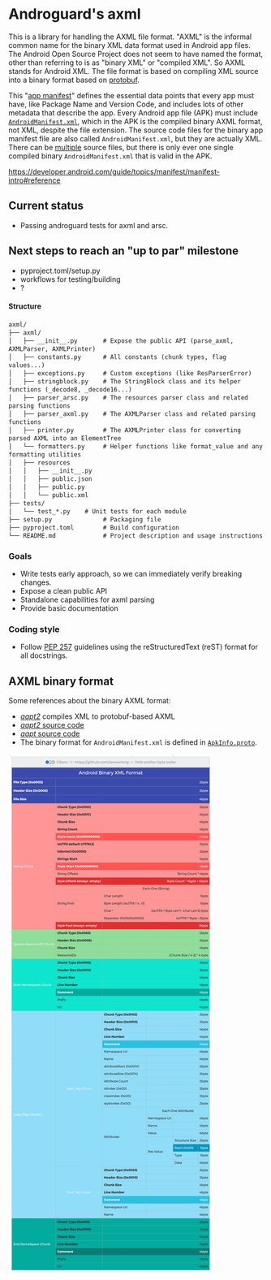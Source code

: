 
# Androguard's axml

This is a library for handling the AXML file format.  "AXML" is the informal
common name for the binary XML data format used in Android app files.  The
Android Open Source Project does not seem to have named the format, other than
referring to is as "binary XML" or "compiled XML".  So AXML stands for Android
XML. The file format is based on compiling XML source into a binary format based
on [protobuf]().

This "[app manifest](https://developer.android.com/guide/topics/manifest/manifest-element)"
defines the essential data points that every app must have, like Package Name
and Version Code, and includes lots of other metadata that describe the
app. Every Android app file (APK) must include
[`AndroidManifest.xml`](https://developer.android.com/guide/topics/manifest/manifest-intro),
which in the APK is the compiled binary AXML format, not XML, despite the file
extension.  The source code files for the binary app manifest file are also
called `AndroidManifest.xml`, but they are actually XML.  There can be
[multiple](https://developer.android.com/build/manage-manifests) source files,
but there is only ever one single compiled binary `AndroidManifest.xml` that is
valid in the APK.

https://developer.android.com/guide/topics/manifest/manifest-intro#reference

## Current status

 - Passing androguard tests for axml and arsc.

## Next steps to reach an "up to par" milestone

 - pyproject.toml/setup.py
 - workflows for testing/building
 - ?

#### Structure

~~~~
axml/
├── axml/
│   ├── __init__.py       # Expose the public API (parse_axml, AXMLParser, AXMLPrinter)
│   ├── constants.py      # All constants (chunk types, flag values...)
│   ├── exceptions.py     # Custom exceptions (like ResParserError)
│   ├── stringblock.py    # The StringBlock class and its helper functions (_decode8, _decode16...)
│   ├── parser_arsc.py    # The resources parser class and related parsing functions
│   ├── parser_axml.py    # The AXMLParser class and related parsing functions
│   ├── printer.py        # The AXMLPrinter class for converting parsed AXML into an ElementTree
│   └── formatters.py     # Helper functions like format_value and any formatting utilities
│   ├── resources
│   │   ├── __init__.py
│   │   ├── public.json
│   │   ├── public.py
│   │   └── public.xml
├── tests/
│   └── test_*.py    # Unit tests for each module
├── setup.py              # Packaging file
├── pyproject.toml        # Build configuration
└── README.md             # Project description and usage instructions
~~~~

### Goals

 - Write tests early approach, so we can immediately verify breaking changes.
 - Expose a clean public API
 - Standalone capabilities for axml parsing
 - Provide basic documentation


### Coding style

 - Follow [PEP 257](https://peps.python.org/pep-0257/) guidelines using the reStructuredText (reST) format for all docstrings.

## AXML binary format

Some references about the binary AXML format:

* [_aapt2_](https://developer.android.com/tools/aapt2) compiles XML to protobuf-based AXML
* [_aapt2_ source code](https://android.googlesource.com/platform/frameworks/base/+/master/tools/aapt2)
* [_aapt_ source code](https://android.googlesource.com/platform/frameworks/base/+/master/tools/aapt)
* The binary format for `AndroidManifest.xml` is defined in [`ApkInfo.proto`](https://android.googlesource.com/platform/frameworks/base/+/refs/heads/main/tools/aapt2/ApkInfo.proto).

![Android binary XML](https://raw.githubusercontent.com/senswrong/AndroidBinaryXml/main/AndroidBinaryXml.png)

<!-- back up URL in case the one above goes away
![Android binary XML](https://github.com/user-attachments/assets/6439a13a-5a50-4f32-b106-c70c9fb9acf1)
-->

